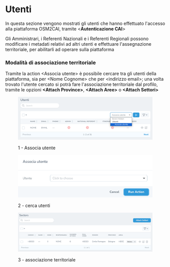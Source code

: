 # Utenti

In questa sezione vengono mostrati gli utenti che hanno effettuato l'accesso alla piattaforma OSM2CAI, tramite <**Autenticazione CAI**>

Gli Amministrari, i Referenti Nazionali e i Referenti Regionali possono modificare i metadati relativi ad altri utenti e effettuare l'assegnazione territoriale, per abilitarli ad operare sulla piattaforma

### Modalità di associazione territoriale

Tramite la action \<Associa utente> è possibile cercare tra gli utenti della piattaforma, sia per \<Nome Cognome> che per \<indirizzo email>; una volta trovato l'utente cercato si potrà fare l'associazione territoriale dal profilo, tramite le opzioni **\<Attach Province>**, **\<Attach Aree>** o **\<Attach Settori>**

<figure><img src="../../.gitbook/assets/image (20).png" alt=""><figcaption><p>1 - Associa utente</p></figcaption></figure>

<figure><img src="../../.gitbook/assets/image (4).png" alt=""><figcaption><p>2 - cerca utenti</p></figcaption></figure>

<figure><img src="../../.gitbook/assets/image (22).png" alt=""><figcaption><p>3 - associazione territoriale</p></figcaption></figure>
